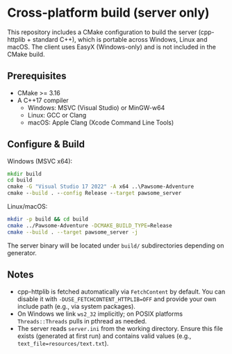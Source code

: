 # Cross-platform build (server only)

This repository includes a CMake configuration to build the server (cpp-httplib + standard C++), which is portable across Windows, Linux and macOS. The client uses EasyX (Windows-only) and is not included in the CMake build.

## Prerequisites
- CMake >= 3.16
- A C++17 compiler
  - Windows: MSVC (Visual Studio) or MinGW-w64
  - Linux: GCC or Clang
  - macOS: Apple Clang (Xcode Command Line Tools)

## Configure & Build

Windows (MSVC x64):

```bat
mkdir build
cd build
cmake -G "Visual Studio 17 2022" -A x64 ..\Pawsome-Adventure
cmake --build . --config Release --target pawsome_server
```

Linux/macOS:

```sh
mkdir -p build && cd build
cmake ../Pawsome-Adventure -DCMAKE_BUILD_TYPE=Release
cmake --build . --target pawsome_server -j
```

The server binary will be located under `build/` subdirectories depending on generator.

## Notes
- cpp-httplib is fetched automatically via `FetchContent` by default. You can disable it with `-DUSE_FETCHCONTENT_HTTPLIB=OFF` and provide your own include path (e.g., via system packages).
- On Windows we link `ws2_32` implicitly; on POSIX platforms `Threads::Threads` pulls in pthread as needed.
- The server reads `server.ini` from the working directory. Ensure this file exists (generated at first run) and contains valid values (e.g., `text_file=resources/text.txt`).
